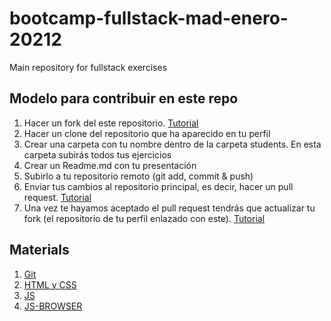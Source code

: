 # bootcamp-fullstack-mad-enero-20212

Main repository for fullstack exercises

## Modelo para contribuir en este repo

1. Hacer un fork del este repositorio. [Tutorial](https://docs.github.com/es/get-started/quickstart/fork-a-repo)
2. Hacer un clone del repositorio que ha aparecido en tu perfil
3. Crear una carpeta con tu nombre dentro de la carpeta students. En esta carpeta subirás todos tus ejercicios
4. Crear un Readme.md con tu presentación
5. Subirlo a tu repositorio remoto (git add, commit & push)
6. Enviar tus cambios al repositorio principal, es decir, hacer un pull request. [Tutorial](https://docs.github.com/en/github/collaborating-with-pull-requests/proposing-changes-to-your-work-with-pull-requests/creating-a-pull-request-from-a-fork)
7. Una vez te hayamos aceptado el pull request tendrás que actualizar tu fork (el repositorio de tu perfil enlazado con este). [Tutorial](https://docs.github.com/en/github/collaborating-with-pull-requests/working-with-forks/syncing-a-fork)

## Materials

1. [Git](./materials/1-GIT)
2. [HTML y CSS](./materials/2-HTML-CSS)
3. [JS](./materials/3-JS)
4. [JS-BROWSER](./materials/4-JS-BROWSER)